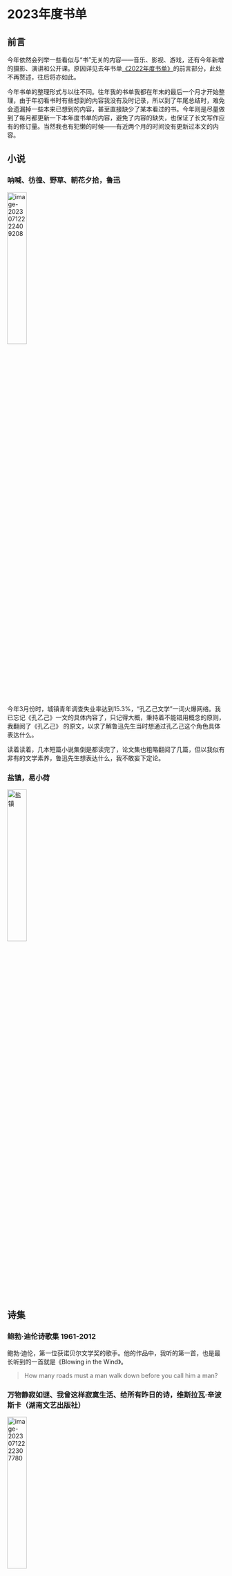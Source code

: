 # 2023年度书单

## 前言

今年依然会列举一些看似与“书”无关的内容——音乐、影视、游戏，还有今年新增的摄影、演讲和公开课。原因详见去年书单[《2022年度书单》](https://mp.weixin.qq.com/s?__biz=MzU3NDgyNzYwNg==&mid=2247484643&idx=1&sn=59e21b48bb02eed65cf3cc82329d29ac&chksm=fd2d39daca5ab0cc92f27f9b59185b862a140cdd5e7fa9ded7a9b3859db5b863775998a5a413&token=1936453047&lang=zh_CN#rd)的前言部分，此处不再赘述，往后将亦如此。

今年书单的整理形式与以往不同。往年我的书单我都在年末的最后一个月才开始整理，由于年初看书时有些想到的内容我没有及时记录，所以到了年尾总结时，难免会遗漏掉一些本来已想到的内容，甚至直接缺少了某本看过的书。今年则是尽量做到了每月都更新一下本年度书单的内容，避免了内容的缺失，也保证了长文写作应有的修订量。当然我也有犯懒的时候——有近两个月的时间没有更新过本文的内容。

## 小说

### 呐喊、彷徨、野草、朝花夕拾，鲁迅

<img src="./../assets/image-20230712222409208.png" alt="image-20230712222409208" width="30%" />

今年3月份时，城镇青年调查失业率达到15.3%，“孔乙己文学”一词火爆网络。我已忘记《孔乙己》一文的具体内容了，只记得大概，秉持着不能错用概念的原则，我翻阅了《孔乙己》 的原文，以求了解鲁迅先生当时想通过孔乙己这个角色具体表达什么。

读着读着，几本短篇小说集倒是都读完了，论文集也粗略翻阅了几篇，但以我似有非有的文学素养，鲁迅先生想表达什么，我不敢妄下定论。

### 盐镇，易小荷

<img src="./../assets/image-20230712222224084.png" alt="盐镇" width="30%" />

## 诗集

### 鲍勃·迪伦诗歌集 1961-2012

鲍勃·迪伦，第一位获诺贝尔文学奖的歌手。他的作品中，我听的第一首，也是最长听到的一首就是《Blowing in the Wind》。

> How many roads must a man walk down
> before you call him a man?

### 万物静寂如谜、我曾这样寂寞生活、给所有昨日的诗，维斯拉瓦·辛波斯卡（湖南文艺出版社）

<img src="./../assets/image-20230712222307780.png" alt="image-20230712222307780" width="30%" />

### 辛波斯卡诗选，维斯拉瓦·辛波斯卡（桂冠世界文学名著）

### 一百首爱的十四行诗，聂鲁达

写情诗的时候抄一抄。

### 罗门诗选，罗门

### 台港爱情诗选，培贵编（长江文艺出版社  1987年）

## 文集

### 容忍与自由，胡适（台湾商务印书馆）

<img src="./../assets/image-20230712222340105.png" alt="image-20230712222340105" width="30%" />

胡适，安徽绩溪人。作为绩溪人怎么能不读胡适呢？

此版为台湾商务印书馆出版，我对比过内陆由果麦文化出版的《容忍与自由》，自觉二者相差甚大。

### 退步集续编，陈丹青

> 一退再退，所为者何？

## 经济

### 置身事内，兰小欢

<img src="./../assets/image-20230722174532150.png" alt="image-20230722174532150" width="30%" />

去年读过一遍，今年再读，温故知新。

21年末，王烁老师在自己的年度书单中介绍这本书时这样写道：

> 出自中国学者之手，以普通人能理解的讲述，讲明白中国经济中的最大那一只大象——政府——如何起作用，与经济发展的现实基本同步。作者定书名为置身事内，我猜有两层意思，一层是设身处地去理解，一层是后果事关每个人。此事无人可以置身其外。

再读这句话的时候，我想起19年年初的寒假，在和好友吃饭时，我被问道：“关注国家经济有什么用？这种宏观的东西与你有什么关系，你能控制吗？”

彼时我回答道：“这些只是我的个人兴趣。国家经济如此庞大的系统，岂是我能控制的了的。不过只是同娱乐新闻一样，消遣着看看”

如今再看这个问题，我的答案会有些许不同。我关注这些信息，不为控制，只为发声。面对国家经济这样的巨型机器，你我皆蚍蜉，何以撼大树？但你我皆在系统之中，置身事内，你我的经济决策无一不在影响国家经济的走向，大到买房买车，小至吃饭出行。单看你我，确实依旧影响甚微，但千千万万人的经济决策汇集起来，就形成了宏观的经济数据。准确的经济数据，就是经济系统内部的反馈，我根据系统内部的反馈，再调节我的经济决策，就是我在经济行为上的发声。“雪崩发生时没有一片雪花是无辜的”，这句话在谈论经济走向时，我觉得同样适用。

今年5月份时，财新的一则《青年失业率首破20%》的推送冲入我的眼球，此后我开始和经济学在读的表妹关注起了中国当下的经济数据——6月居民消费价格环比下降0.2%，

看书中对地方财政运作的阐述，再看如今的房产经济的走向，不免长叹。

## 哲学

## 音乐

今年，我本想将由纯乐器演奏的“音乐”和由演唱者演唱的有歌词的“歌曲”分为两个部分，这是因为我对上述两者有了一个新的观点——二者在表达内容时的抽象程度不同，前者依靠单纯的旋律来表达，后者则不仅依靠旋律，同时也依靠歌词来表达。而对于听众来说，前者更依靠纯粹的听觉去感受内容，后者则可以选择在旋律之外通过歌词去理解内容，前者需要听众有想象力，后者有时则需要听众有一些文学欣赏能力。

二者略有不同，但也都离不开“旋律”这一音乐的核心。我在初中阶段接触了大量的日式动漫，ACG歌曲是我最早接触的非中文歌曲。之后我又为学好英语而开始听欧美歌曲。时至今日，很多日韩乃至欧美的歌曲我依然听不懂歌词，但是这并不影响我欣赏它们的旋律。

陈绮贞——我很喜欢的一位音乐创作人——在今年颁发第34届金曲奖的时候有如下致辞：

> 一首好歌，要有隽永的歌词，动听的旋律，歌手无可取代的诠释，还有高品质的幕后制作，最好，还要符合时代精神。

好的歌曲，当是文学与音乐结合的产物。

所以，最后我还是将“音乐”与“歌曲”放在了同一部分，有侧重旋律的，也有侧重歌词的。

### Paganini: Diabolus in Musica (帕格尼尼：魔鬼之音)

<img src="./../assets/Accardo%20Interpreta%20Paganini.jpg" alt="Accardo Interpreta Paganini" width="30%" />



## 游戏

### 塞尔达-王国之泪

## 摄影

## 演讲

### 梁文道：一枝筆的認同與效忠——我的身份省察報告

### 许子东：重讀阿Q：奴才還是奴隸？——魯迅誕辰140周年

### 郭初陽：學語文不需要語文書

### 歐麗娟：孤獨的多棱鏡

### 黃盈盈：小姐研究二十年

### 賀欣：離婚中的男女不平等

### 王雲珂：擇偶與偏見——在性研究領域，我們自動忽略了那些不渴望交配的大多數

### 马云：2020外滩金融峰会演讲

## 公开课
